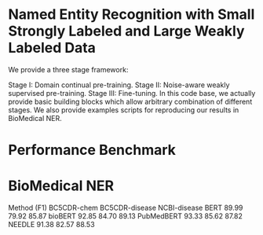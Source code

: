 # Named Entity Recognition with Small Strongly Labeled and Large Weakly Labeled Data

We provide a three stage framework:

Stage I: Domain continual pre-training.
Stage II: Noise-aware weakly supervised pre-training.
Stage III: Fine-tuning. In this code base, we actually provide basic building blocks which allow arbitrary combination of different stages. We also provide examples scripts for reproducing our results in BioMedical NER.

# Performance Benchmark

# BioMedical NER

Method (F1) BC5CDR-chem BC5CDR-disease NCBI-disease BERT 89.99 79.92
85.87 bioBERT 92.85 84.70 89.13 PubMedBERT 93.33 85.62 87.82 NEEDLE
91.38 82.57 88.53


